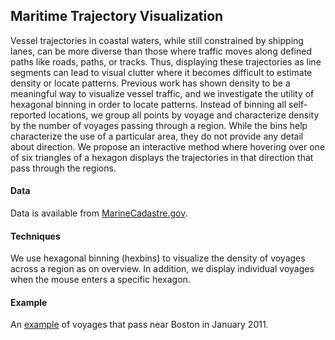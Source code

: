 ## Maritime Trajectory Visualization ##

Vessel trajectories in coastal waters, while still constrained by shipping lanes, can be more diverse than those where traffic moves along defined paths like roads, paths, or tracks. Thus, displaying these trajectories as line segments can lead to visual clutter where it becomes difficult to estimate density or locate patterns. Previous work has shown density to be a meaningful way to visualize vessel traffic, and we investigate the utility of hexagonal binning in order to locate patterns. Instead of binning all self-reported locations, we group all points by voyage and characterize density by the number of voyages passing through a region. While the bins help characterize the use of a particular area, they do not provide any detail about direction. We propose an interactive method where hovering over one of six triangles of a hexagon displays the trajectories in that direction that pass through the regions.

#### Data ####

Data is available from [MarineCadastre.gov](http://marinecadastre.gov/ais/).

#### Techniques ####

We use hexagonal binning (hexbins) to visualize the density of voyages across a region as on overview. In addition, we display individual voyages when the mouse enters a specific hexagon.

#### Example ###

An [example](https://rishuvaid.github.io/maritime-vis/ais-map.html) of voyages that pass near Boston in January 2011.
